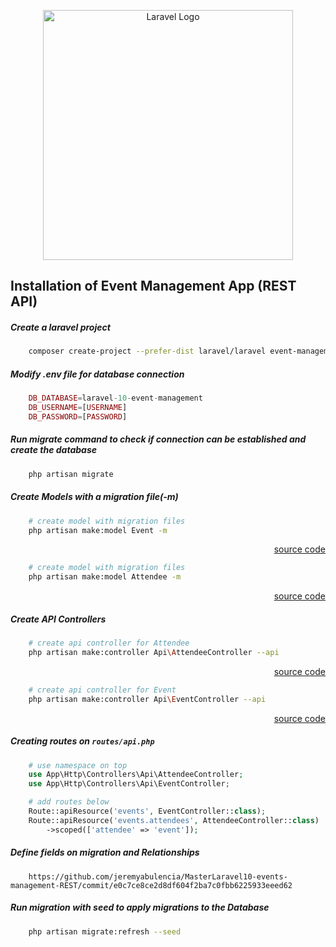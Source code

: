 <p align="center"><a href="https://laravel.com" target="_blank"><img src="https://raw.githubusercontent.com/laravel/art/master/logo-lockup/5%20SVG/2%20CMYK/1%20Full%20Color/laravel-logolockup-cmyk-red.svg" width="400" alt="Laravel Logo"></a></p>

## Installation of Event Management App (REST API)

##### Create a laravel project
```bash
    composer create-project --prefer-dist laravel/laravel event-management
```

##### Modify .env file for database connection
```php
    DB_DATABASE=laravel-10-event-management
    DB_USERNAME=[USERNAME]
    DB_PASSWORD=[PASSWORD]
```

##### Run migrate command to check if connection can be established and create the database
```bash
    php artisan migrate
```


##### Create Models with a migration file(-m)
```bash
    # create model with migration files
    php artisan make:model Event -m 
```
<p align="right"><a href="https://github.com/jeremyabulencia/MasterLaravel10-events-management-REST/commit/d7d70495c6afd0d4dc4f9f7582df988dd3a3869f">source code</a></p>

```bash
    # create model with migration files
    php artisan make:model Attendee -m
```
<p align="right"><a href="https://github.com/jeremyabulencia/MasterLaravel10-events-management-REST/commit/1b7a1df6442c8f9a09b563d4e05863f4da223b23">source code</a></p>

##### Create API Controllers
```bash
    # create api controller for Attendee
    php artisan make:controller Api\AttendeeController --api
```
<p align="right"><a href="https://github.com/jeremyabulencia/MasterLaravel10-events-management-REST/commit/cf710283309aa7887da0b4343bf9ff4cb4e91eab">source code</a></p>

```bash
    # create api controller for Event
    php artisan make:controller Api\EventController --api
```
<p align="right"><a href="https://github.com/jeremyabulencia/MasterLaravel10-events-management-REST/commit/36be4b30ac12e03ca3117e74aee89c079ade5452">source code</a></p>

##### Creating routes on `routes/api.php`
```php
    # use namespace on top
    use App\Http\Controllers\Api\AttendeeController;
    use App\Http\Controllers\Api\EventController;

    # add routes below
    Route::apiResource('events', EventController::class);
    Route::apiResource('events.attendees', AttendeeController::class)
        ->scoped(['attendee' => 'event']);
```

##### Define fields on migration and Relationships
```link
    https://github.com/jeremyabulencia/MasterLaravel10-events-management-REST/commit/e0c7ce8ce2d8df604f2ba7c0fbb6225933eeed62
```

##### Run migration with seed to apply migrations to the Database
```bash
    php artisan migrate:refresh --seed
```